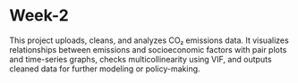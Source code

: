# Week-2
This project uploads, cleans, and analyzes CO₂ emissions data. It visualizes relationships between emissions and socioeconomic factors with pair plots and time-series graphs, checks multicollinearity using VIF, and outputs cleaned data for further modeling or policy-making.
